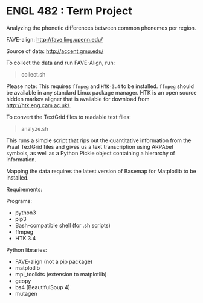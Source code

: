 # ENGL 482 : Term Project
Analyzing the phonetic differences between common phonemes per region.

FAVE-align: http://fave.ling.upenn.edu/

Source of data: http://accent.gmu.edu/

To collect the data and run FAVE-Align, run:
> collect.sh

Please note: This requires `ffmpeg` and `HTK-3.4` to be installed. `ffmpeg` should be available
in any standard Linux package manager. HTK is an open source hidden markov aligner that is available
for download from http://htk.eng.cam.ac.uk/. 

To convert the TextGrid files to readable text files:
> analyze.sh

This runs a simple script that rips out the quantitative information from the Praat TextGrid files and
gives us a text transcription using ARPAbet symbols, as well as a Python Pickle object containing a hierarchy
of information.

Mapping the data requires the latest version of Basemap for Matplotlib to be installed.

Requirements:

Programs:
*   python3
*   pip3
*   Bash-compatible shell (for .sh scripts)
*   ffmpeg
*   HTK 3.4

Python libraries:
*   FAVE-align (not a pip package)
*   matplotlib
*   mpl_toolkits (extension to matplotlib)
*   geopy
*   bs4 (BeautifulSoup 4)
*   mutagen
